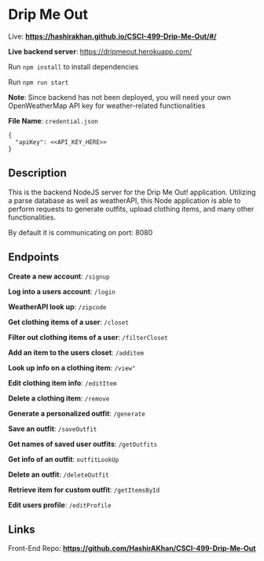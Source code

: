 # Drip Me Out

Live: **https://hashirakhan.github.io/CSCI-499-Drip-Me-Out/#/**

**Live backend server**: https://dripmeout.herokuapp.com/

Run `npm install` to install dependencies

Run `npm run start`

**Note**: Since backend has not been deployed, you will need your own OpenWeatherMap API key for weather-related functionalities

**File Name**: `credential.json`
```
{
  "apiKey": <<API_KEY_HERE>>
}
```

## Description

This is the backend NodeJS server for the Drip Me Out! application. Utilizing a parse database as well as weatherAPI, this Node application is able to perform requests to generate outfits, upload clothing items, and many other functionalities.

By default it is communicating on port: 8080

## Endpoints

**Create a new account**: `/signup`

**Log into a users account**: `/login`

**WeatherAPI look up**: `/zipcode`

**Get clothing items of a user**: `/closet`

**Filter out clothing items of a user**: `/filterCloset`

**Add an item to the users closet**: `/additem`

**Look up info on a clothing item**: `/view"`

**Edit clothing item info**: `/editItem`

**Delete a clothing item**: `/remove`

**Generate a personalized outfit**: `/generate`

**Save an outfit**: `/saveOutfit`

**Get names of saved user outfits**: `/getOutfits`

**Get info of an outfit**: `outfitLookUp`

**Delete an outfit**: `/deleteOutfit`

**Retrieve item for custom outfit**: `/getItemsById`

**Edit users profile**: `/editProfile`


## Links

Front-End Repo: **https://github.com/HashirAKhan/CSCI-499-Drip-Me-Out**
